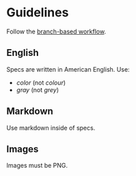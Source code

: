 # Guidelines

Follow the [branch-based workflow][flow].

## English

Specs are written in American English. Use:

* *color* (not *colour*)
* *gray* (not *grey*)

## Markdown

Use markdown inside of specs.

## Images

Images must be PNG.

[flow]: https://guides.github.com/introduction/flow/
